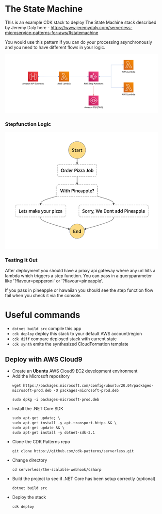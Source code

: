 # The State Machine

This is an example CDK stack to deploy The State Machine stack described by Jeremy Daly here - https://www.jeremydaly.com/serverless-microservice-patterns-for-aws/#statemachine

You would use this pattern if you can do your processing asynchronously and you need to have different flows in your logic.

![Architecture](img/the-state-machine-arch.png)

### Stepfunction Logic
![Architecture](img/statemachine.png)


### Testing It Out

After deployment you should have a proxy api gateway where any url hits a lambda which triggers a step function. You can pass in a queryparameter like '?flavour=pepperoni' or '?flavour=pineapple'.

If you pass in pineapple or hawaiian you should see the step function flow fail when you check it via the console.


# Useful commands

* `dotnet build src` compile this app
* `cdk deploy`       deploy this stack to your default AWS account/region
* `cdk diff`         compare deployed stack with current state
* `cdk synth`        emits the synthesized CloudFormation template

## Deploy with AWS Cloud9

* Create an **Ubuntu** AWS Cloud9 EC2 development environment
* Add the Microsoft repository
    ```
    wget https://packages.microsoft.com/config/ubuntu/20.04/packages-microsoft-prod.deb -O packages-microsoft-prod.deb
    ```
    ```
    sudo dpkg -i packages-microsoft-prod.deb
    ```
* Install the .NET Core SDK
    ```
    sudo apt-get update; \
    sudo apt-get install -y apt-transport-https && \
    sudo apt-get update && \
    sudo apt-get install -y dotnet-sdk-3.1
    ```
* Clone the CDK Patterns repo
    ```
    git clone https://github.com/cdk-patterns/serverless.git
    ```
* Change directory
    ```
    cd serverless/the-scalable-webhook/csharp
    ```
* Build the project to see if .NET Core has been setup correctly (optional)
    ```
    dotnet build src
    ```
* Deploy the stack
    ```
    cdk deploy
    ```
